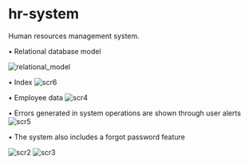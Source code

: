# hr-system

Human resources management system.

• Relational database model

![relational_model](https://user-images.githubusercontent.com/46305573/141865608-2f38c047-daa7-4206-a5b4-66af199e737b.png)

• Index
![scr6](https://user-images.githubusercontent.com/46305573/141865513-b7099dcf-d094-4a86-917a-38b86bcedb35.png)

• Employee data
![scr4](https://user-images.githubusercontent.com/46305573/141865565-672deb54-31dc-4cff-9fa5-803dac289e28.png)

• Errors generated in system operations are shown through user alerts
![scr5](https://user-images.githubusercontent.com/46305573/141865584-f929beeb-068d-4ad2-bfeb-ca5fb6e20514.png)

• The system also includes a forgot password feature

![scr2](https://user-images.githubusercontent.com/46305573/141865690-77a29873-f4c4-44a3-a2ee-6efd02d7ebfa.png)
![scr3](https://user-images.githubusercontent.com/46305573/141865738-626d197a-776c-469f-b687-1e3c175300d3.png)
